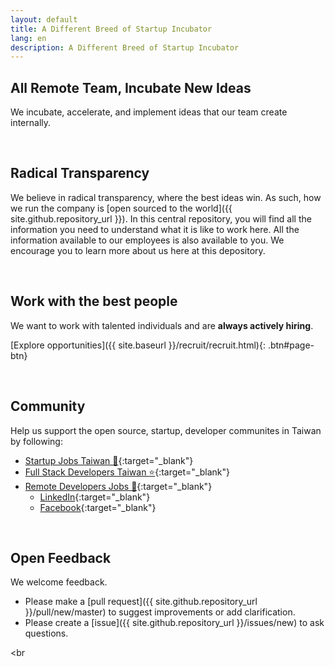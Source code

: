 ```yaml
---
layout: default
title: A Different Breed of Startup Incubator
lang: en
description: A Different Breed of Startup Incubator
---
```




## All Remote Team, Incubate New Ideas

We incubate, accelerate, and implement ideas that our team create internally.

<br>

## Radical Transparency

We believe in radical transparency, where the best ideas win. As such, how we run the company is [open sourced to the world]({{ site.github.repository_url }}). In this central repository, you will find all the information you need to understand what it is like to work here. All the information available to our employees is also available to you. We encourage you to learn more about us here at this depository.

<br>

## Work with the best people

We want to work with talented individuals and are **always actively hiring**.

[Explore opportunities]({{ site.baseurl }}/recruit/recruit.html){: .btn#page-btn}

<br>

## Community

Help us support the open source, startup, developer communites in Taiwan by following:

-   [Startup Jobs Taiwan :rocket:](https://021tw.github.io/){:target="\_blank"}
-   [Full Stack Developers Taiwan :star:](https://stacktw.github.io/){:target="\_blank"}
-   [Remote Developers Jobs :palm_tree:](https://www.linkedin.com/groups/10525064/){:target="\_blank"}
    -   [LinkedIn](https://www.linkedin.com/groups/10525064/){:target="\_blank"}
    -   [Facebook](https://www.facebook.com/groups/489046765360247/){:target="\_blank"}

<br>

## Open Feedback

We welcome feedback.

-   Please make a [pull request]({{ site.github.repository_url }}/pull/new/master) to suggest improvements or add clarification.
-   Please create a [issue]({{ site.github.repository_url }}/issues/new) to ask questions.

<br
